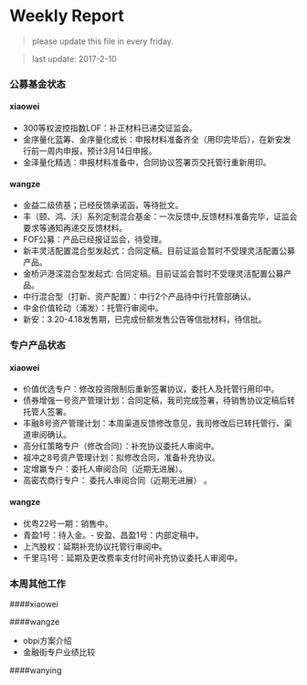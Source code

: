 # Weekly Report

>please update this file in every friday.

>last update: 2017-2-10


### 公募基金状态
#### xiaowei
- 300等权波控指数LOF：补正材料已递交证监会。
- 金序量化蓝筹、金序量化成长：申报材料准备齐全（用印完毕后），在新安发行前一周内申报，预计3月14日申报。
- 金泽量化精选：申报材料准备中，合同协议签署页交托管行重新用印。

#### wangze
- 金益二级债基；已经反馈承诺函，等待批文。
- 丰（颐、鸿、沃）系列定制混合基金：一次反馈中,反馈材料准备完毕，证监会要求等通知再递交反馈材料。
- FOF公募：产品已经报证监会，待受理。
- 新丰灵活配置混合型发起式：合同定稿。目前证监会暂时不受理灵活配置公募产品。
- 金桥沪港深混合型发起式: 合同定稿。目前证监会暂时不受理灵活配置公募产品。
- 中行混合型（打新、资产配置）：中行2个产品待中行托管部确认。
- 中金价值轮动（浦发）：托管行审阅中。
- 新安：3.20-4.18发售期，已完成份额发售公告等信批材料，待信批。

### 专户产品状态
#### xiaowei
- 价值优选专户：修改投资限制后重新签署协议，委托人及托管行用印中。
- 债券增强一号资产管理计划：合同定稿，我司完成签署，待销售协议定稿后转托管人签署。
- 丰融8号资产管理计划：本周渠道反馈修改意见，我司修改后已转托管行、渠道审阅确认。
- 高分红策略专户（修改合同）：补充协议委托人审阅中。
- 祖冲之8号资产管理计划：拟修改合同，准备补充协议。
- 定增赢专户：委托人审阅合同（近期无进展）。
- 高密农商行专户： 委托人审阅合同（近期无进展） 。

#### wangze
- 优粤22号一期：销售中。
- 青盈1号：待入金。- 安盈、昌盈1号：内部定稿中。
- 上汽股权：延期补充协议托管行审阅中。
- 千里马1号：延期及更改费率支付时间补充协议委托人审阅中。

### 本周其他工作
####xiaowei

####wangze
- obpi方案介绍
- 金融街专户业绩比较

####wanying

